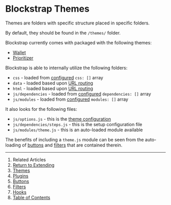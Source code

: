 Blockstrap Themes
=================

Themes are folders with specific structure placed in specific folders.

By default, they should be found in the `/themes/` folder.

Blockstrap currently comes with packaged with the following themes:

* [Wallet](../../../applications/wallet/)
* [Prioritizer](../../../applications/wallet/)

Blockstrap is able to internally utilize the following folders:

* `css` - loaded from [configured](../../core/configuration/) `css: []` array
* `data` - loaded based upon [URL routing](../../assets/mustache/#mustache_routing)
* `html` - loaded based upon [URL routing](../../assets/mustache/#mustache_routing)
* `js/dependencies` - loaded from [configured](../../core/configuration/) `dependencies: []` array
* `js/modules` - loaded from [configured](../../core/configuration/) `modules: []` array

It also looks for the following files:

* `js/options.js` - this is the [theme configuration](../../core/configuration/) 
* `js/dependencies/steps.js` - this is the setup configuration file
* `js/modules/theme.js` - this is an auto-loaded module available

The benefits of including a `theme.js` module can be seen from the auto-loading of [buttons](../buttons/) and [filters](../filters/) that are contained therein.

--------------------------------------------------------------------------------

1. Related Articles
2. [Return to Extending](../../extending/)
3. [Themes](../themes/)
4. [Plugins](../plugins/)
5. [Buttons](../buttons/)
6. [Filters](../filters/)
7. [Hooks](../hooks/)
8. [Table of Contents](../../../)
